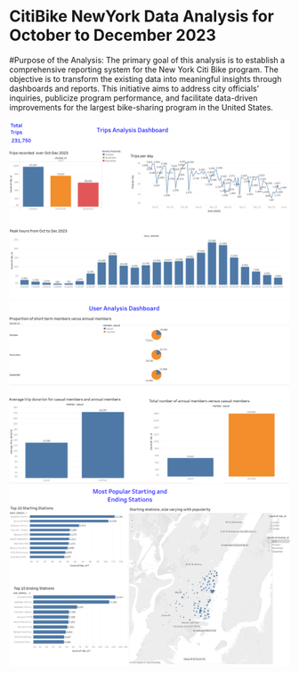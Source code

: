 # CitiBike NewYork Data Analysis for October to December 2023

#Purpose of the Analysis:
The primary goal of this analysis is to establish a comprehensive reporting system for the New York Citi Bike program. The objective is to transform the existing data into meaningful insights through dashboards and reports. This initiative aims to address city officials' inquiries, publicize program performance, and facilitate data-driven improvements for the largest bike-sharing program in the United States.

![Trip Data Analysis](/Screenshots/Screenshot%202024-01-29%20102117.png)
![User Analysis](/Screenshots/Screenshot%202024-01-29%20102136.png)
![Popular Stations](/Screenshots/Screenshot%202024-01-29%20102356.png)
